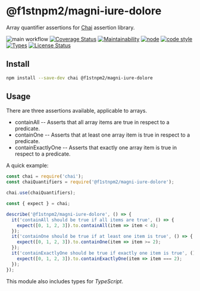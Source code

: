 # @f1stnpm2/magni-iure-dolore

Array quantifier assertions for [Chai](http://chaijs.com/) assertion library.

![main workflow](https://github.com/f1stnpm2/magni-iure-dolore/actions/workflows/main.yml/badge.svg)
[![Coverage Status](https://coveralls.io/repos/github/funny-bytes/@f1stnpm2/magni-iure-dolore/badge.svg?branch=master)](https://coveralls.io/github/funny-bytes/@f1stnpm2/magni-iure-dolore?branch=master)
[![Maintainability](https://api.codeclimate.com/v1/badges/44fb4c780c3f36b0d04f/maintainability)](https://codeclimate.com/github/funny-bytes/@f1stnpm2/magni-iure-dolore/maintainability)
[![node](https://img.shields.io/node/v/@f1stnpm2/magni-iure-dolore.svg)]()
[![code style](https://img.shields.io/badge/code_style-airbnb-brightgreen.svg)](https://github.com/airbnb/javascript)
[![Types](https://img.shields.io/npm/types/@f1stnpm2/magni-iure-dolore.svg)](https://www.npmjs.com/package/@f1stnpm2/magni-iure-dolore)
[![License Status](http://img.shields.io/npm/l/@f1stnpm2/magni-iure-dolore.svg)]()

## Install

```bash
npm install --save-dev chai @f1stnpm2/magni-iure-dolore
```

## Usage

There are three assertions available, applicable to arrays.

* containAll -- Asserts that all array items are true in respect to a predicate.
* containOne -- Asserts that at least one array item is true in respect to a predicate.
* containExactlyOne -- Asserts that exactly one array item is true in respect to a predicate.

A quick example:

```javascript
const chai = require('chai');
const chaiQuantifiers = require('@f1stnpm2/magni-iure-dolore');

chai.use(chaiQuantifiers);

const { expect } = chai;

describe('@f1stnpm2/magni-iure-dolore', () => {
  it('containAll should be true if all items are true', () => {
    expect([0, 1, 2, 3]).to.containAll(item => item < 4);
  });
  it('containOne should be true if at least one item is true', () => {
    expect([0, 1, 2, 3]).to.containOne(item => item >= 2);
  });
  it('containExactlyOne should be true if exactly one item is true', () => {
    expect([0, 1, 2, 3]).to.containExactlyOne(item => item === 2);
  });
});
```

This module also includes types for *TypeScript*.
